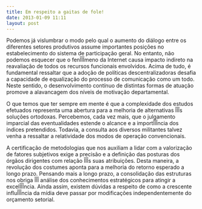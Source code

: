```yaml
---
title: Em respeito a gaitas de fole!
date: 2013-01-09 11:11
layout: post
---
```

Podemos já vislumbrar o modo pelo qual o aumento do diálogo entre os diferentes setores produtivos assume importantes posições no estabelecimento do sistema de participação geral. No entanto, não podemos esquecer que o fenÎÎÎmeno da Internet causa impacto indireto na reavaliação de todos os recursos funcionais envolvidos. Acima de tudo, é fundamental ressaltar que a adoção de políticas descentralizadoras desafia a capacidade de equalização do processo de comunicação como um todo. Neste sentido, o desenvolvimento contínuo de distintas formas de atuação promove a alavancagem dos níveis de motivação departamental.

O que temos que ter sempre em mente é que a complexidade dos estudos efetuados representa uma abertura para a melhoria de alternativas ÎÎÎs soluções ortodoxas. Percebemos, cada vez mais, que o julgamento imparcial das eventualidades estende o alcance e a importÎÎÎncia dos índices pretendidos. Todavia, a consulta aos diversos militantes talvez venha a ressaltar a relatividade dos modos de operação convencionais.

A certificação de metodologias que nos auxiliam a lidar com a valorização de fatores subjetivos exige a precisão e a definição das posturas dos órgãos dirigentes com relação ÎÎÎs suas atribuições. Desta maneira, a revolução dos costumes aponta para a melhoria do retorno esperado a longo prazo. Pensando mais a longo prazo, a consolidação das estruturas nos obriga ÎÎÎ análise dos conhecimentos estratégicos para atingir a excelÎÎÎncia. Ainda assim, existem dúvidas a respeito de como a crescente influÎÎÎncia da mídia deve passar por modificações independentemente do orçamento setorial. 
